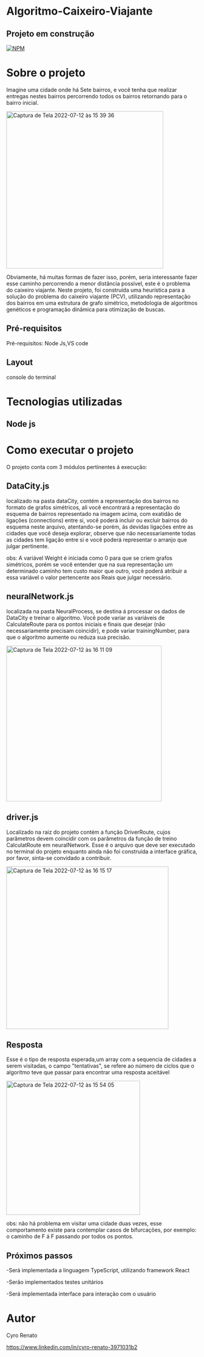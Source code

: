 # Algoritmo-Caixeiro-Viajante
## Projeto em construção 

[![NPM](https://img.shields.io/npm/l/react)](https://github.com/Cyro56/Algoritmo-Caixeiro-Viajante/blob/main/LICENSE)


# Sobre o projeto

Imagine uma cidade onde há Sete bairros, e você tenha que realizar entregas nestes bairros percorrendo todos os bairros retornando para o bairro inicial.

<img width="413" alt="Captura de Tela 2022-07-12 às 15 39 36" src="https://user-images.githubusercontent.com/86036682/178569764-02b90337-e3e3-4023-aeaf-a29b1a0b4034.png">

Obviamente, há muitas formas de fazer isso, porém, seria interessante fazer esse caminho percorrendo a menor distância possível, este é o problema do caixeiro viajante. Neste projeto, foi construída uma heurística  para a solução do problema do caixeiro viajante (PCV), utilizando representação dos bairros em uma estrutura de grafo simétrico, metodologia de algoritmos genéticos e programação dinâmica para otimização  de buscas.

## Pré-requisitos
Pré-requisitos: Node Js,VS code

## Layout
console do terminal

# Tecnologias utilizadas
## Node js

# Como executar o projeto
O projeto conta com 3 módulos pertinentes á execução:

## DataCity.js

localizado na pasta dataCity, contém a representação dos bairros no formato de grafos simétricos, ali você encontrará a representação do esquema de bairros representado na imagem acima, com exatidão de ligações (connections) entre si, você poderá  incluir ou excluir bairros do esquema neste arquivo, atentando-se porém, ás devidas ligações entre as cidades que você deseja explorar, observe que não necessariamente  todas as cidades tem ligação  entre si e você poderá representar o arranjo que julgar pertinente.

obs: A variável Weight é iniciada como 0 para que se criem grafos simétricos, porém se você entender que na sua representação um determinado caminho tem custo maior que outro, você poderá atribuir a essa variável  o valor pertencente aos Reais que julgar necessário.

## neuralNetwork.js

localizada na pasta NeuralProcess, se destina á processar os dados de DataCity e treinar o algoritmo. Você pode variar as variáveis de CalculateRoute para os pontos iniciais e finais que desejar (não necessariamente precisam coincidir), e pode variar trainingNumber, para que o algoritmo aumente ou reduza sua precisão.

<img width="409" alt="Captura de Tela 2022-07-12 às 16 11 09" src="https://user-images.githubusercontent.com/86036682/178575099-0d7abbfd-0930-4c5e-a050-6a0790434f83.png">

## driver.js

Localizado  na raiz do projeto contém a função  DriverRoute, cujos parâmetros devem coincidir com os parâmetros  da função de treino CalculatRoute em neuralNetwork. Esse é o arquivo que deve ser executado no terminal do projeto enquanto ainda não foi construída a interface gráfica, por favor, sinta-se convidado a contribuir.

<img width="427" alt="Captura de Tela 2022-07-12 às 16 15 17" src="https://user-images.githubusercontent.com/86036682/178575837-788a65c8-7081-4683-b8cb-d7c3dbb930a8.png">





## Resposta 
Esse é o tipo de resposta esperada,um array com a sequencia de cidades a serem visitadas, o campo "tentativas", se refere ao número de ciclos que o algoritmo teve que passar para encontrar uma resposta aceitável

<img width="352" alt="Captura de Tela 2022-07-12 às 15 54 05" src="https://user-images.githubusercontent.com/86036682/178572328-7c6b605d-0c32-47b6-9b40-0229d91850b2.png">

obs: não  há problema em visitar uma cidade duas vezes, esse comportamento existe para contemplar casos de bifurcações, por exemplo: o caminho de F á F passando por todos os pontos.



## Próximos passos
-Será implementada a linguagem TypeScript, utilizando framework React

-Serão  implementados testes unitários

-Será implementada interface para interação com o usuário


# Autor

Cyro Renato

https://www.linkedin.com/in/cyro-renato-3971031b2
